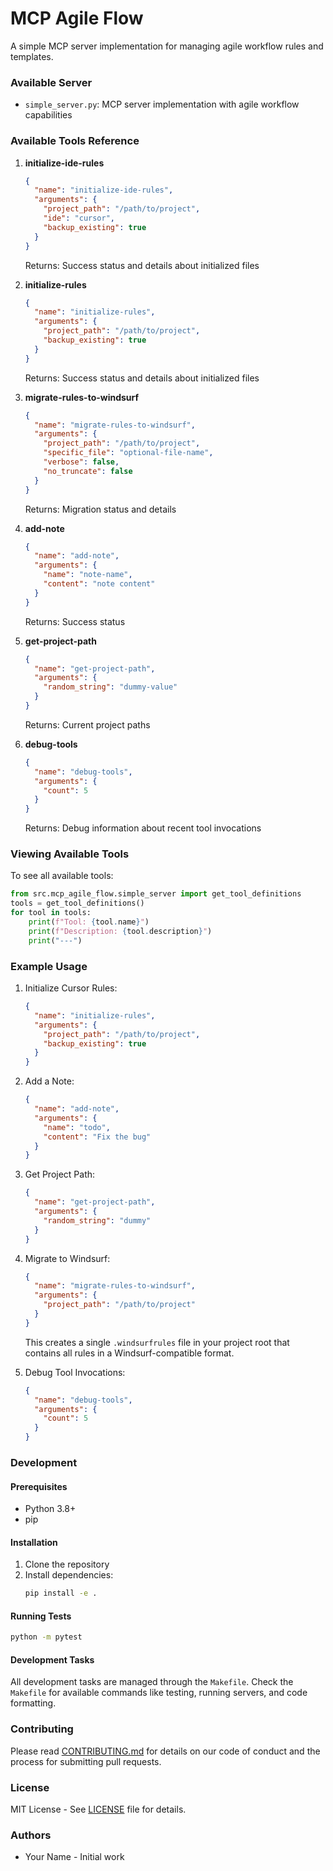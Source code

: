 # MCP Agile Flow

A simple MCP server implementation for managing agile workflow rules and templates.

### Available Server
- `simple_server.py`: MCP server implementation with agile workflow capabilities

### Available Tools Reference

1. **initialize-ide-rules**
   ```json
   {
     "name": "initialize-ide-rules",
     "arguments": {
       "project_path": "/path/to/project",
       "ide": "cursor",
       "backup_existing": true
     }
   }
   ```
   Returns: Success status and details about initialized files

2. **initialize-rules**
   ```json
   {
     "name": "initialize-rules",
     "arguments": {
       "project_path": "/path/to/project",
       "backup_existing": true
     }
   }
   ```
   Returns: Success status and details about initialized files

3. **migrate-rules-to-windsurf**
   ```json
   {
     "name": "migrate-rules-to-windsurf",
     "arguments": {
       "project_path": "/path/to/project",
       "specific_file": "optional-file-name",
       "verbose": false,
       "no_truncate": false
     }
   }
   ```
   Returns: Migration status and details

4. **add-note**
   ```json
   {
     "name": "add-note",
     "arguments": {
       "name": "note-name",
       "content": "note content"
     }
   }
   ```
   Returns: Success status

5. **get-project-path**
   ```json
   {
     "name": "get-project-path",
     "arguments": {
       "random_string": "dummy-value"
     }
   }
   ```
   Returns: Current project paths

6. **debug-tools**
   ```json
   {
     "name": "debug-tools",
     "arguments": {
       "count": 5
     }
   }
   ```
   Returns: Debug information about recent tool invocations

### Viewing Available Tools

To see all available tools:

```python
from src.mcp_agile_flow.simple_server import get_tool_definitions
tools = get_tool_definitions()
for tool in tools:
    print(f"Tool: {tool.name}")
    print(f"Description: {tool.description}")
    print("---")
```

### Example Usage

1. Initialize Cursor Rules:
   ```json
   {
     "name": "initialize-rules",
     "arguments": {
       "project_path": "/path/to/project",
       "backup_existing": true
     }
   }
   ```

2. Add a Note:
   ```json
   {
     "name": "add-note",
     "arguments": {
       "name": "todo",
       "content": "Fix the bug"
     }
   }
   ```

3. Get Project Path:
   ```json
   {
     "name": "get-project-path",
     "arguments": {
       "random_string": "dummy"
     }
   }
   ```

4. Migrate to Windsurf:
   ```json
   {
     "name": "migrate-rules-to-windsurf",
     "arguments": {
       "project_path": "/path/to/project"
     }
   }
   ```
   This creates a single `.windsurfrules` file in your project root that contains all rules in a Windsurf-compatible format.

5. Debug Tool Invocations:
   ```json
   {
     "name": "debug-tools",
     "arguments": {
       "count": 5
     }
   }
   ```

### Development

#### Prerequisites
- Python 3.8+
- pip

#### Installation
1. Clone the repository
2. Install dependencies:
   ```bash
   pip install -e .
   ```

#### Running Tests
```bash
python -m pytest
```

#### Development Tasks
All development tasks are managed through the `Makefile`. Check the `Makefile` for available commands like testing, running servers, and code formatting.

### Contributing
Please read [CONTRIBUTING.md](CONTRIBUTING.md) for details on our code of conduct and the process for submitting pull requests.

### License
MIT License - See [LICENSE](LICENSE) file for details.

### Authors
- Your Name - Initial work